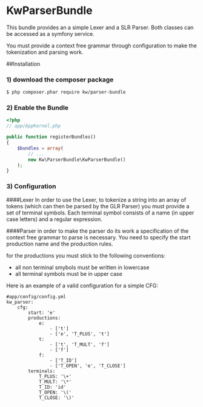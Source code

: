 KwParserBundle
==============

This bundle provides an a simple Lexer and a SLR Parser. Both classes can be accessed as a symfony service.

You must provide a context free grammar through configuration to make the tokenization and parsing work.



##Installation

### 1) download the composer package

``` bash
$ php composer.phar require kw/parser-bundle
```



### 2) Enable the Bundle
``` php
<?php
// app/AppKernel.php

public function registerBundles()
{
    $bundles = array(
        // ...
        new Kw\ParserBundle\KwParserBundle()	
    );
}
```

### 3) Configuration

####Lexer
In order to use the Lexer, to tokenize a string into an array of tokens (which can then be parsed by the GLR Parser) you must provide a set of terminal symbols.
Each terminal symbol consists of a name (in upper case letters) and a regular expression.

####Parser
in order to make the parser do its work a specification of the context free grammar to parse is necessary. You need to specify the start production name and the production rules.

for the productions you must stick to the following conventions:
- all non terminal smybols must be written in lowercase
- all terminal symbols must be in upper case

Here is an example of a valid configuration for a simple CFG:

``` ymal
#app/config/config.yml
kw_parser:
    cfg:
        start: 'e'
        productions:
            e:
                - ['t']
                - ['e', 'T_PLUS', 't']
            t:
                - ['t', 'T_MULT', 'f']
                - ['f']
            f:
                - ['T_ID']
                - ['T_OPEN', 'e', 'T_CLOSE']
        terminals:
            T_PLUS: '\+'
            T_MULT: '\*'
            T_ID: 'id'
            T_OPEN: '\('
            T_CLOSE: '\)'

```



